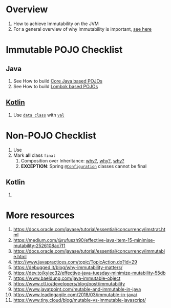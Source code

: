 # Overview
1. How to achieve Immutability on the JVM
1. For a general overview of why Immutability is important, [see here](../general/immutability.md)


# Immutable POJO Checklist
## Java
1. See How to build [Core Java based POJOs](./pojos.core.java8-11.md)
1. See How to build [Lombok based POJOs](./pojos.lombok.java8-11.md)

## [Kotlin](https://kotlinlang.org/)
1. Use [`data class`](https://kotlinlang.org/docs/data-classes.html) with [`val`](https://kotlinlang.org/docs/basic-syntax.html#variables)


# Non-POJO Checklist
1. Use
1. Mark **all** class `final`
    1. Composition over Inheritance: [why?](https://en.wikipedia.org/wiki/Composition_over_inheritance), [why?](https://stackoverflow.com/questions/49002/prefer-composition-over-inheritance), [why?](https://medium.com/geekculture/composition-over-inheritance-7faed1628595)
    1. **EXCEPTION**: Spring [`@Configuration`](https://docs.spring.io/spring-framework/docs/current/javadoc-api/org/springframework/context/annotation/Configuration.html) classes cannot be final

## Kotlin
1.


# More resources
1. https://docs.oracle.com/javase/tutorial/essential/concurrency/imstrat.html
1. https://medium.com/@rufuszh90/effective-java-item-15-minimise-mutability-2526108ac7f1
1. https://docs.oracle.com/javase/tutorial/essential/concurrency/immutable.html
1. http://www.javapractices.com/topic/TopicAction.do?Id=29
1. https://debugged.it/blog/why-immutability-matters/
1. https://dev.to/kylec32/effective-java-tuesday-minimize-mutability-55db
1. https://www.baeldung.com/java-immutable-object
1. https://www.ctl.io/developers/blog/post/immutability
1. https://www.javatpoint.com/mutable-and-immutable-in-java
1. https://www.leadingagile.com/2018/03/immutable-in-java/
1. https://www.tiny.cloud/blog/mutable-vs-immutable-javascript/
